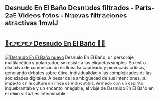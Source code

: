 ## Desnudo En El Baño D𝚎sn𝚞dos filtr𝚊dos - Parts-2a5 Vid𝚎os f𝚘tos - N𝚞evas filtr𝚊ciones atr𝚊ctivas 1mwIJ

# <h2><a href="http://mb9u2g.tromn.icu/?c=Desnudo+En+El+Ba%c3%b1o">🔗👉👉👉 Desnudo En El Baño 🔗🔗</a></h2>

[![Desnudo En El Baño nuevo](https://i.imgur.com/pEAQMta.gif)](http://mb9u2g.tromn.icu/?c=Desnudo+En+El+Ba%c3%b1o)
Desnudo En El Baño, un personaje multifacético y polarizador, se resiste a las etiquetas simples. Su estilo distintivo de comunicación en línea ha cautivado y provocado críticas, generando debates sobre ética, individualidad y las complejidades de las sociedades digitales. A pesar de la ambigüedad de sus intenciones, su impacto en la cultura en línea es indiscutible. Armado con un espíritu inquebrantable y un encanto innegable, el viaje de Desnudo En El Baño en el reino virtual es interminable.
